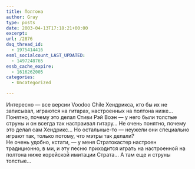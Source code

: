 ```yaml
---
title: Полтона
author: Gray
type: posts
date: 2003-04-13T17:18:21+00:00
excerpt:
url: /2876
dsq_thread_id:
  - 1975414416
esml_socialcount_LAST_UPDATED:
  - 1497248765
essb_cache_expire:
  - 1616262005
categories:
  - Uncategorized

---
```








Интересно &#8212; все версии Voodoo Chile Хендрикса, кто бы их не записывал, играются на гитарах, настроенных на полтона ниже&#8230; Понятно, почему это делал Стиви Рэй Воэн &#8212; у него были толстые струны и он всегда так настраивал гитару&#8230; Не очень понятно, почему это делал сам Хендрикс&#8230; Но остальные-то &#8212; неужели они специально играют так, только потому, что мэтры так делали?  
Не очень удобно, кстати, &#8212; у меня Стратокастер настроен традиционно, в ми, и эту песню приходится играть на настроенной на полтона ниже корейской имитации Страта&#8230; А там еще и струны толстые&#8230;